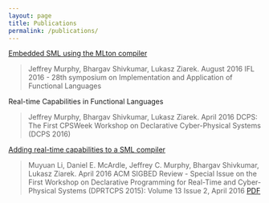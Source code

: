 ```yaml
---
layout: page
title: Publications
permalink: /publications/
---
```


[Embedded SML using the MLton compiler](https://arxiv.org/abs/1608.07206)

> Jeffrey Murphy, Bhargav Shivkumar, Lukasz Ziarek.
> August 2016 IFL 2016 - 28th symposium on Implementation and Application of Functional Languages

Real-time Capabilities in Functional Languages

> Jeffrey Murphy, Bhargav Shivkumar, Lukasz Ziarek.
> April 2016 DCPS: The First CPSWeek Workshop on Declarative Cyber-Physical Systems (DCPS 2016)


[Adding real-time capabilities to a SML compiler](http://dl.acm.org/citation.cfm?id=2930958&CFID=829891034&CFTOKEN=96155470)

> Muyuan Li, Daniel E. McArdle, Jeffrey C. Murphy, Bhargav Shivkumar, Lukasz Ziarek.
> April 2016 ACM SIGBED Review - Special Issue on the First Workshop on Declarative Programming for Real-Time and Cyber-Physical Systems (DPRTCPS 2015): Volume 13 Issue 2, April 2016
> [PDF](https://arxiv.org/abs/1601.03116)



